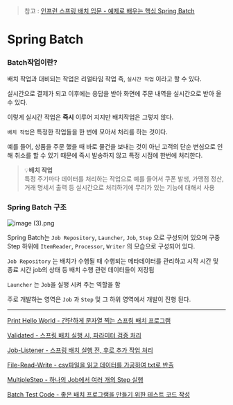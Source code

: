 > 참고 : [인프런 스프링 배치 입문 - 예제로 배우는 핵심 Spring Batch](https://www.inflearn.com/course/%EC%98%88%EC%A0%9C%EB%A1%9C-%EB%B0%B0%EC%9A%B0%EB%8A%94-%ED%95%B5%EC%8B%AC-%EC%8A%A4%ED%94%84%EB%A7%81-%EB%B0%B0%EC%B9%98)
# Spring Batch

### Batch작업이란?

배치 작업과 대비되는 작업은 리얼타임 작업 즉, `실시간 작업` 이라고 할 수 있다.

실시간으로 결제가 되고 이후에는 응답을 받아 화면에 주문 내역을 실시간으로 받아 올 수 있다.

이렇게 실시간 작업은 **즉시**  이루어 지지만 배치작업은 그렇지 않다.

`배치 작업`은 특정한 작업들을 한 번에 모아서 처리를 하는 것이다.

예를 들어, 상품을 주문 했을 때 바로 물건을 보내는 것이 아닌 고객의 단순 변심으로 인해 취소를 할 수 있기 때문에 즉시 발송하지 않고 특정 시점에 한번에 처리한다.

>💡**배치 작업** <br>
특정 주기마다  데이터를 처리하는 작업으로 예를 들어서 쿠폰 발생, 가맹점 정산, 거래 명세서 출력 등 실시간으로 처리하기에 무리가 있는 기능에 대해서 사용

</aside>

### Spring Batch 구조

![image (3).png](..%2F..%2FUsers%2Fjangskyyy%2FDownloads%2Fimage%20%283%29.png)

Spring Batch는 `Job Repository`, `Launcher`, `Job`, `Step` 으로 구성되어 있으며 구중 Step 하위에 `ItemReader`, `Processor`, `Writer` 의 모습으로 구성되어 있다.

`Job Repository` 는 배치가 수행될 때 수행되는 메타데이터를 관리하고 시작 시간 및 종료 시간 job의 상태 등 배치 수행 관련 데이터들이 저장됨

`Launcher`  는 `Job`을 실행 시켜 주는 역할을 함

주로 개발하는 영역은 `Job` 과 `Step` 및 그 하위 영역에서 개발이 진행 된다.

---

[Print Hello World - 간단하게 문자열 찍는 스프링 배치 프로그램](https://www.notion.so/Print-Hello-World-158739c36ee480748f26e17760d8384e?pvs=21)

[Validated - 스프링 배치 실행 시, 파라미터 검증 처리](https://www.notion.so/Validated-158739c36ee480c49993cdb4564eb2aa?pvs=21)

[Job-Listener - 스프링 배치 실행 전, 후로 추가 작업 처리](https://www.notion.so/Job-Listener-159739c36ee4803e87bbc2ebc12e5ec0?pvs=21)

[File-Read-Write - csv파일을 읽고 데이터를 가공하여 txt로 반출](https://www.notion.so/File-Read-Write-159739c36ee48026b62cce0ad03a6dbf?pvs=21)

[MultipleStep - 하나의 Job에서 여러 개의 Step 실행](https://www.notion.so/MultipleStep-15a739c36ee480feb3d1ca8520b25bac?pvs=21)

[Batch Test Code - 좋은 배치 프로그램을 만들기 위한 테스트 코드 작성](https://www.notion.so/Batch-Test-Code-15d739c36ee480bb84e3c458b531f030?pvs=21)

